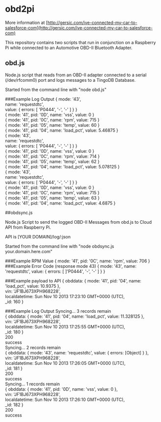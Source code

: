 # obd2pi

More information at [http://gersic.com/ive-connected-my-car-to-salesforce-com](http://gersic.com/ive-connected-my-car-to-salesforce-com)

This repository contains two scripts that run in conjunction on a Raspberry Pi while connected to an Automotive OBD-II Bluetooth Adapter.

## obd.js

Node.js script that reads from an OBD-II adapter connected to a serial (/dev/rfcomm0) port and logs messages to a TingoDB Database.

Started from the command line with "node obd.js"

###Example Log Output
{ mode: '43',  
  name: 'requestdtc',  
  value: { errors: [ 'P0444', '-', '-' ] } }  
{ mode: '41', pid: '0D', name: 'vss', value: 0 }  
{ mode: '41', pid: '0C', name: 'rpm', value: 715 }  
{ mode: '41', pid: '05', name: 'temp', value: 60 }  
{ mode: '41', pid: '04', name: 'load_pct', value: 5.46875 }  
{ mode: '43',  
  name: 'requestdtc',  
  value: { errors: [ 'P0444', '-', '-' ] } }  
{ mode: '41', pid: '0D', name: 'vss', value: 0 }  
{ mode: '41', pid: '0C', name: 'rpm', value: 714 }  
{ mode: '41', pid: '05', name: 'temp', value: 62 }  
{ mode: '41', pid: '04', name: 'load_pct', value: 5.078125 }  
{ mode: '43',  
  name: 'requestdtc',  
  value: { errors: [ 'P0444', '-', '-' ] } }  
{ mode: '41', pid: '0D', name: 'vss', value: 0 }  
{ mode: '41', pid: '0C', name: 'rpm', value: 715 }  
{ mode: '41', pid: '05', name: 'temp', value: 63 }  
{ mode: '41', pid: '04', name: 'load_pct', value: 4.6875 }  

##obdsync.js

Node.js Script to send the logged OBD-II Messages from obd.js to Cloud API from Raspberry Pi.

API is [YOUR DOMAIN]/log/:json

Started from the command line with "node obdsync.js your.domain.here.com"

###Example RPM Value
{ mode: '41', pid: '0C', name: 'rpm', value: 706 }
###Example Error Code (response mode 43)
{ mode: '43', name: 'requestdtc', value: { errors: [ ]'P0444', '-', '-' ] } }

###Example payload to API
{ obddata: { mode: '41', pid: '04', name: 'load_pct', value: 10.9375 },  
vin: 'JF1BJ673XPH968228',  
localdatetime: Sun Nov 10 2013 17:23:10 GMT+0000 (UTC),  
_id: 160 } 

###Example Log Output
Syncing... 3 records remain  
{ obddata: { mode: '41', pid: '04', name: 'load_pct', value: 11.328125 },  
  vin: 'JF1BJ673XPH968228',  
  localdatetime: Sun Nov 10 2013 17:25:55 GMT+0000 (UTC),  
  _id: 180 }  
200  
success  
Syncing... 2 records remain  
{ obddata: { mode: '43', name: 'requestdtc', value: { errors: [Object] } },  
  vin: 'JF1BJ673XPH968228',  
  localdatetime: Sun Nov 10 2013 17:26:05 GMT+0000 (UTC),  
  _id: 181 }  
200  
success  
Syncing... 1 records remain  
{ obddata: { mode: '41', pid: '0D', name: 'vss', value: 0 },  
  vin: 'JF1BJ673XPH968228',  
  localdatetime: Sun Nov 10 2013 17:26:10 GMT+0000 (UTC),  
  _id: 182 }  
200  
success




